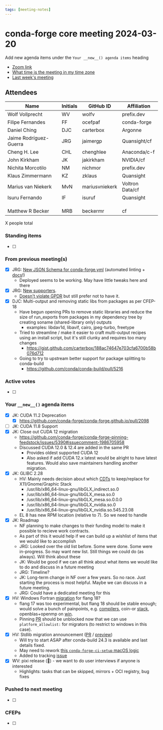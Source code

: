 ```yaml
---
tags: [meeting-notes]
---
```

# conda-forge core meeting 2024-03-20

Add new agenda items under the `Your __new__() agenda items` heading

- [Zoom link](https://zoom.us/j/9138593505?pwd=SWh3dE1IK05LV01Qa0FJZ1ZpMzJLZz09)
- [What time is the meeting in my time zone](https://dateful.com/convert/utc?t=5pm)
- [Last week's meeting](https://hackmd.io/#REPLACE_ME#)

## Attendees

| Name                    | Initials | GitHub ID        | Affiliation                 |
| ----------------------- | -------- | ---------------  | --------------------------- |
| Wolf Vollprecht         | WV       | wolfv            | prefix.dev                  |
| Filipe Fernandes        | FF       | ocefpaf          | conda-forge                 | 
| Daniel Ching            | DJC      | carterbox        | Argonne                     |
| Jaime Rodríguez-Guerra  | JRG      | jaimergp         | Quansight/cf                |
| Cheng H. Lee            | CHL      | chenghlee        | Anaconda/c-f                |
| John Kirkham            | JK       | jakirkham        | NVIDIA/cf                   |
| Nichita Morcotilo       | NM       | nichmor          | prefix.dev                  |
| Klaus Zimmermann        | KZ       | zklaus           | Quansight                   |
| Marius van Niekerk      | MvN      | mariusvniekerk   | Voltron Data/cf             |
| Isuru Fernando          | IF       | isuruf           | Quansight                   |
|                         |          |                  |                             |
|                         |          |                  |                             |
|                         |          |                  |                             |
|      Matthew R Becker                   | MRB         |  beckermr                |   cf                          |

X people total

### Standing items

- [ ]

### From previous meeting(s)

- [x] JRG: [New JSON Schema for conda-forge.yml](https://github.com/conda-forge/conda-smithy/pull/1756) (automated linting + [docs](https://deploy-preview-2095--conda-forge-previews.netlify.app/docs/maintainer/conda_forge_yml/)!)
    - Deployed seems to be working. May have little tweaks here and there
- [x] JRG: [New supporters](https://github.com/conda-forge/conda-forge.github.io/pull/2096).
  - [Doesn't violate GPDR](https://www.covalentbonds.com/resources/utm-tags-gdpr-data-privacy-codes-made-easy) but still prefer not to have it.
- [X] DJC: Multi-output and removing static libs from packages as per CFEP-18
    - Have begun opening PRs to remove static libraries and reduce the size of run_exports from packages in my dependency tree by creating soname (shared-library only) outputs
        - examples: libdav1d, libavif, cairo, jpeg-turbo, freetype
    - Tried to streamline / make it easier to craft multi-output recipes using an install script, but it's still clunky and requires too many changes
        - https://gist.github.com/carterbox/188ac74647e703cfa6700b58b076d712
    - Going to try to upstream better support for package splitting to conda-build
        - https://github.com/conda/conda-build/pull/5216


### Active votes

- [ ]

### Your `__new__()` agenda items

- [X] JK: CUDA 11.2 Deprecation
  - [x] https://github.com/conda-forge/conda-forge.github.io/pull/2098
- [ ] JK: CUDA 11.8 Support
- [X] JK: Close out CUDA 12 migration
  - https://github.com/conda-forge/conda-forge-pinning-feedstock/issues/5390#issuecomment-1986705958
  - Discussed CUDA 12.0 & 12.4 are added in the same PR
      - Provides oldest supported CUDA 12
      - Also asked if add CUDA 12.x latest would be alright to have latest features. Would also save maintainers handling another migration.
- [X] JK: GLIBC 2.28
  - HV: Mainly needs decision about which [CDTs](https://github.com/conda-forge/cdt-builds/issues/66#issuecomment-1833417828) to keep/replace for X11/Gnome/Graphic Stack
      - /usr/lib/x86_64-linux-gnu/libGLX_indirect.so.0
      - /usr/lib/x86_64-linux-gnu/libGLX_mesa.so.0
      - /usr/lib/x86_64-linux-gnu/libGLX_mesa.so.0.0.0
      - /usr/lib/x86_64-linux-gnu/libGLX_nvidia.so.0
      - /usr/lib/x86_64-linux-gnu/libGLX_nvidia.so.545.23.08
  - EL 8 has new RPM location (relative to 7). So we need to handle
- [x] JK: Roadmap
    - NF planning to make changes to their funding model to make it possible to recieve work contracts.
    - As part of this it would help if we can build up a wishlist of items that we would like to accomplish
    - JRG: Looked over the old list before. Some were done. Some were in-progress. So may want new list. Still things we could do (as always). Will think about these
    - JK: Would be good if we can all think about what items we would like to do and discuss in a future meeting
    - JRG: Timeline?
    - JK: Long-term change in NF over a few years. So no race. Just starting the process is most helpful. Maybe we can discuss in a future meeting.
    - JRG: Could have a dedicated meeting for this
- [x] HV: Windows Fortran [migration](https://github.com/conda-forge/conda-forge-pinning-feedstock/pull/1359) for flang 18?
  - flang 17 was too experimental, but flang 18 should be stable enough; would solve a bunch of painpoints, e.g. [compilers](https://github.com/conda-forge/compilers-feedstock/issues/58), coin-or [stack](https://github.com/conda-forge/coin-or-cbc-feedstock/issues/3), openblas+openmp on [win](https://github.com/conda-forge/openblas-feedstock/pull/115).
  - Pinning [PR](https://github.com/conda-forge/conda-forge-pinning-feedstock/pull/1359) should be unblocked now that we can use `platform_allowlist:` for migrators (to restrict to windows in this case).
- [x] HV: Stdlib migration announcement ([PR](https://github.com/conda-forge/conda-forge.github.io/pull/2126) / [preview](https://deploy-preview-2126--conda-forge-previews.netlify.app/news/))
  - Will try to start ASAP after conda-build 24.3 is available and last details fixed.
  - May need to rework [this `conda-forge-ci-setup` macOS logic](https://github.com/conda-forge/conda-forge-ci-setup-feedstock/blob/1391177be1b88e7a11df0b824ce6a3e7bcccdb27/recipe/download_osx_sdk.sh)
  - Added to tracking [issue](https://github.com/conda-forge/conda-forge.github.io/issues/2102)
- [x] WV: pixi release (:tada:) - we want to do user interviews if anyone is interested
    - Highlights: tasks that can be skipped, mirrors + OCI registry, bug fixes

### Pushed to next meeting

- [ ]

### CFEPs

- [ ]
